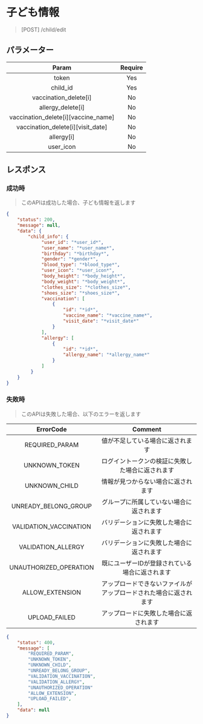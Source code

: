 # 子ども情報
> [POST] /child/edit
## パラメーター

|   Param  | Require |
|:--------:|:-------:|
|   token  |   Yes   |
| child_id |   Yes   |
| vaccination_delete[i] |   No   |
| allergy_delete[i] |   No   |
| vaccination_delete[i][vaccine_name] |   No   |
| vaccination_delete[i][visit_date] |   No   |
| allergy[i] |   No   |
| user_icon |   No   |
## レスポンス
### 成功時
> このAPIは成功した場合、子ども情報を返します
```JSON
{
    "status": 200,
    "message": null,
    "data": {
        "child_info": {
             "user_id": "*user_id*",
             "user_name": "*user_name*",
             "birthday": "*birthday*",
             "gender": "*gender*",
             "blood_type": "*blood_type*",
             "user_icon": "*user_icon*",
             "body_height": "*body_height*",
             "body_weight": "*body_weight*",
             "clothes_size": "*clothes_size*",
             "shoes_size": "*shoes_size*",
             "vaccination": [
                 {
                     "id": "*id*",
                     "vaccine_name": "*vaccine_name*",
                     "visit_date": "*visit_date*"
                 }
             ],
             "allergy": [
                 {
                     "id": "*id*",
                     "allergy_name": "*allergy_name*"
                 }
             ]
         }
    }
}
```
### 失敗時
> このAPIは失敗した場合、以下のエラーを返します

| ErrorCode | Comment |
|:-:|:-:|
| REQUIRED_PARAM | 値が不足している場合に返されます |
| UNKNOWN_TOKEN | ログイントークンの検証に失敗した場合に返されます |
| UNKNOWN_CHILD | 情報が見つからない場合に返されます |
| UNREADY_BELONG_GROUP | グループに所属していない場合に返されます |
| VALIDATION_VACCINATION | バリデーションに失敗した場合に返されます |
| VALIDATION_ALLERGY | バリデーションに失敗した場合に返されます |
| UNAUTHORIZED_OPERATION | 既にユーザーIDが登録されている場合に返されます |
| ALLOW_EXTENSION | アップロードできないファイルがアップロードされた場合に返されます |
| UPLOAD_FAILED | アップロードに失敗した場合に返されます |
``` JSON
{
    "status": 400,
    "message": [
        "REQUIRED_PARAM",
        "UNKNOWN_TOKEN",
        "UNKNOWN_CHILD",
        "UNREADY_BELONG_GROUP",
        "VALIDATION_VACCINATION",
        "VALIDATION_ALLERGY",
        "UNAUTHORIZED_OPERATION"
        "ALLOW_EXTENSION",
        "UPLOAD_FAILED",
    ],
    "data": null
}
```